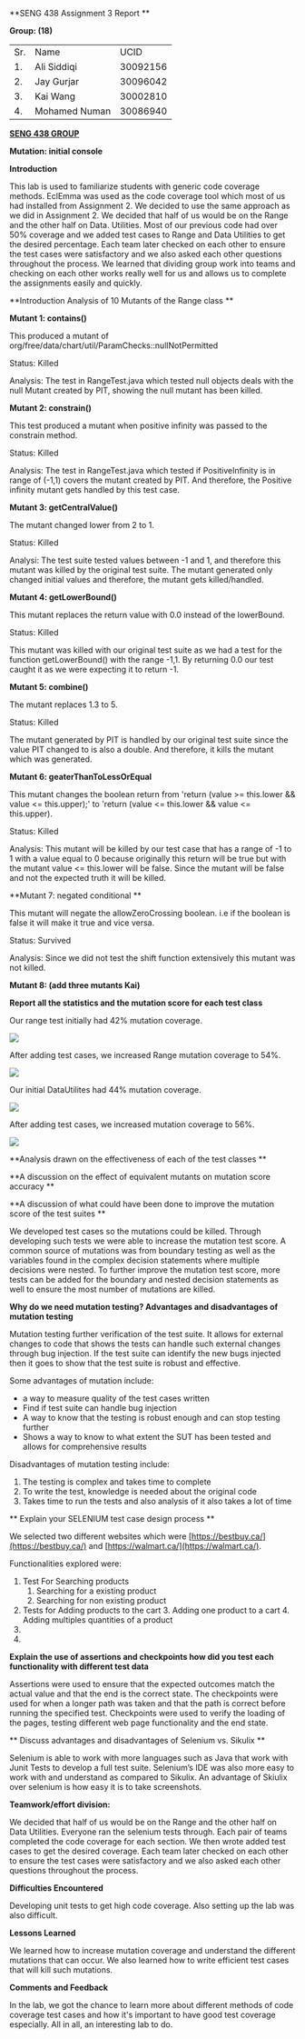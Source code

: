 <!-- Output copied to clipboard! -->

<!-----

Yay, no errors, warnings, or alerts!

Conversion time: 0.569 seconds.


Using this Markdown file:

1. Paste this output into your source file.
2. See the notes and action items below regarding this conversion run.
3. Check the rendered output (headings, lists, code blocks, tables) for proper
   formatting and use a linkchecker before you publish this page.

Conversion notes:

* Docs to Markdown version 1.0β33
* Fri Mar 18 2022 15:24:22 GMT-0700 (PDT)
* Source doc: SENG 438 Assignment 1 Report
* Tables are currently converted to HTML tables.
----->


**SENG 438 Assignment 3 Report	**

**Group: (18)**


<table>
  <tr>
   <td>
    Sr.
   </td>
   <td>
    Name
   </td>
   <td>
    UCID
   </td>
  </tr>
  <tr>
   <td>
    1.
   </td>
   <td>
    Ali Siddiqi
   </td>
   <td>
    30092156
   </td>
  </tr>
  <tr>
   <td>
    2.
   </td>
   <td>
    Jay Gurjar
   </td>
   <td>
    30096042
   </td>
  </tr>
  <tr>
   <td>
    3.
   </td>
   <td>
    Kai Wang
   </td>
   <td>
    30002810
   </td>
  </tr>
  <tr>
   <td>
    4.
   </td>
   <td>
    Mohamed Numan
   </td>
   <td>
    30086940
   </td>
  </tr>
</table>


**<span style="text-decoration:underline;">SENG 438 GROUP</span>**

**Mutation: initial console**

**Introduction**

This lab is used to familiarize students with generic code coverage methods. EclEmma was used as the code coverage tool which most of us had installed from Assignment 2. We decided to use the same approach as we did in Assignment 2. We decided that half of us would be on the Range and the other half on Data. Utilities. Most of our previous code had over 50% coverage and we added test cases to Range and Data Utilities to get the desired percentage. Each team later checked on each other to ensure the test cases were satisfactory and we also asked each other questions throughout the process. We learned that dividing group work into teams and checking on each other works really well for us and allows us to complete the assignments easily and quickly.  

**Introduction Analysis of 10 Mutants of the Range class **

**Mutant 1: contains()**

This produced a mutant of org/free/data/chart/util/ParamChecks::nullNotPermitted

Status: Killed

Analysis: The test in RangeTest.java which tested null objects deals with the null Mutant created by PIT, showing the null mutant has been killed. 

**Mutant 2: constrain()**

This test produced a mutant when positive infinity was passed to the constrain method. 

Status: Killed

Analysis: The test in RangeTest.java which tested if PositiveInfinity is in range of (-1,1) covers the mutant created by PIT. And therefore, the Positive infinity mutant gets handled by this test case.

**Mutant 3: getCentralValue()**

The mutant changed lower from 2 to 1.

Status: Killed

Analysi: The test suite tested values between -1 and 1, and therefore this mutant was killed by the original test suite. The mutant generated only changed initial values and therefore, the mutant gets killed/handled. 

**Mutant 4: getLowerBound()**

 This mutant replaces the return value with 0.0 instead of the lowerBound.

Status: Killed 

This mutant was killed with our original test suite as we had a test for the function getLowerBound() with the range -1,1. By returning 0.0 our test caught it as we were expecting it to return -1.

**Mutant 5: combine()**

The mutant replaces 1.3 to 5. 

Status: Killed

The mutant generated by PIT is handled by our original test suite since the value PIT changed to is also a double. And therefore, it kills the mutant which was generated. 

**Mutant 6: geaterThanToLessOrEqual**

This mutant changes the boolean return from 'return (value >= this.lower && value &lt;= this.upper);' to 'return (value &lt;= this.lower && value &lt;= this.upper).

Status: Killed

Analysis:  This mutant will be killed by our test case that has a range of -1 to 1 with a value equal to 0 because originally this return will be true but with the mutant value &lt;= this.lower will be false. Since the mutant will be false and not the expected truth it will be killed.

**Mutant 7: negated conditional **

This mutant will negate the allowZeroCrossing boolean. i.e if the boolean is false it will make it true and vice versa. 

Status: Survived

Analysis: Since we did not test the shift function extensively this mutant was not killed.

**Mutant 8: (add three mutants Kai)**

 

**Report all the statistics and the mutation score for each test class**

Our range test initially had 42% mutation coverage. 

![](ScreenShots/RangeTestPreviousMutation.PNG)

After adding test cases, we increased Range mutation coverage to 54%.

![](ScreenShots/RangeTestNewWIthTests.PNG)

Our initial DataUtilites had 44% mutation coverage.

![](ScreenShots/DataUtilitiesPrevious(1).PNG)

After adding test cases, we increased mutation coverage to 56%.

![](ScreenShots/DataUtilitiesPrevious.PNG)

**Analysis drawn on the effectiveness of each of the test classes **

**A discussion on the effect of equivalent mutants on mutation score accuracy **

**A discussion of what could have been done to improve the mutation score of the test suites **

We developed test cases so the mutations could be killed. Through developing such tests we were able to increase the mutation test score. A common source of mutations was from boundary testing as well as the variables found in the complex decision statements where multiple decisions were nested. To further improve the mutation test score, more tests can be added for the boundary and nested decision statements as well to ensure the most number of mutations are killed. 

**Why do we need mutation testing? Advantages and disadvantages of mutation testing**

Mutation testing further verification of the test suite. It allows for external changes to code that shows the tests can handle such external changes through bug injection. If the test suite can identify the new bugs injected then it goes to show that the test suite is robust and effective. 

Some advantages of mutation include:



*  a way to measure quality of the test cases written
* Find if test suite can handle bug injection
* A way to know that the testing is robust enough and can stop testing further
* Shows a way to know to what extent the SUT has been tested and allows for comprehensive results

Disadvantages of mutation testing include: 



1. The testing is complex and takes time to complete 
2. To write the test, knowledge is needed about the original code
3. Takes time to run the tests and also analysis of it also takes a lot of time

** Explain your SELENIUM test case design process **

We selected two different websites which were [https://bestbuy.ca/](https://bestbuy.ca/) and [https://walmart.ca/](https://walmart.ca/). 

Functionalities explored were:



1. Test For Searching products
    1. Searching for a existing product
    2. Searching for non existing product
2.  Tests for Adding products to the cart
    3. Adding one product to a cart
    4. Adding multiples quantities of a product
3.  	
4. 

**Explain the use of assertions and checkpoints how did you test each functionality with different test data**

Assertions were used to ensure that the expected outcomes match the actual value and that the end is the correct state. The checkpoints were used for when a longer path was taken and that the path is correct before running the specified test. Checkpoints were used to verify the loading of the pages, testing different web page functionality and the end state. 

** Discuss advantages and disadvantages of Selenium vs. Sikulix **

Selenium is able to work with more languages such as Java that work with Junit Tests to develop a full test suite. Selenium’s IDE was also more easy to work with and understand as compared to Sikulix. An advantage of Skiulix over selenium is how easy it is to take screenshots. 

**Teamwork/effort division:**

We decided that half of us would be on the Range and the other half on Data Utilities. Everyone ran the selenium tests through. Each pair of teams completed the code coverage for each section. We then wrote added test cases to get the desired coverage. Each team later checked on each other to ensure the test cases were satisfactory and we also asked each other questions throughout the process. 

**Difficulties Encountered**

Developing unit tests to get high code coverage. Also setting up the lab was also difficult.

**Lessons Learned**

We learned how to increase mutation coverage and understand the different mutations that can occur. We also learned how to write efficient test cases that will kill such mutations.

**Comments and Feedback**

In the lab, we got the chance to learn more about different methods of code coverage test cases and how it's important to have good test coverage especially. All in all, an interesting lab to do. 
